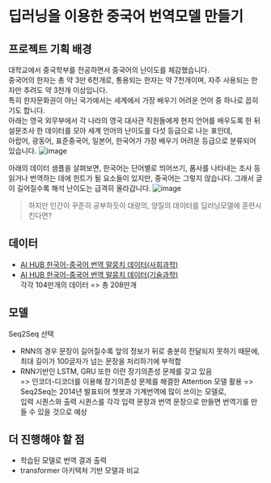 # 딥러닝을 이용한 중국어 번역모델 만들기

## 프로젝트 기획 배경  
대학교에서 중국학부를 전공하면서 중국어의 난이도를 체감했습니다.  
중국어의 한자는 총 약 3만 6천개로, 통용되는 한자는 약 7천개이며, 자주 사용되는 한자만 추려도 약 3천개 이상입니다.  
특히 한자문화권이 아닌 국가에서는 세계에서 가장 배우기 어려운 언어 중 하나로 꼽히기도 합니다.  
아래는 영국 외무부에서 각 나라의 영국 대사관 직원들에게 현지 언어를 배우도록 한 뒤  
설문조사 한 데이터를 모아 세계 언어의 난이도를 다섯 등급으로 나눈 표인데,  
아랍어, 광동어, 표준중국어, 일본어, 한국어가 가장 배우기 어려운 등급으로 분류되어 있습니다.
![image](https://user-images.githubusercontent.com/88722429/175809275-88747d13-e93b-41d7-b60b-35856b7ab3b9.png)  

아래의 데이터 샘플을 살펴보면, 한국어는 단어별로 띄어쓰기, 품사를 나타내는 조사 등  
읽거나 번역하는 데에 힌트가 될 요소들이 있지만, 중국어는 그렇지 않습니다. 
그래서 글이 길어질수록 해석 난이도는 급격히 올라갑니다.
![image](https://user-images.githubusercontent.com/88722429/175809417-3d9566f9-d21a-424e-b7a4-f9631438752d.png)  

> 하지만 인간이 꾸준히 공부하듯이 대량의, 양질의 데이터를 딥러닝모델에 훈련시킨다면?

## 데이터
+ [AI HUB 한국어-중국어 번역 말뭉치 데이터(사회과학)](https://aihub.or.kr/aidata/30721)
+ [AI HUB 한국어-중국어 번역 말뭉치 데이터(기술과학)](https://aihub.or.kr/aidata/30722)  
각각 104만개의 데이터 => 총 208만개

## 모델
Seq2Seq 선택
+ RNN의 경우 문장이 길어질수록 앞의 정보가 뒤로 충분히 전달되지 못하기 때문에, 최대 길이가 100글자가 넘는 문장을 처리하기에 부적합
+ RNN기반인 LSTM, GRU 또한 이런 장기의존성 문제를 갖고 있음  
  => 인코더-디코더를 이용해 장기의존성 문제를 해결한 Attention 모델 활용 
  => Seq2Seq는 2014년 발표되어 챗봇과 기계번역에 많이 쓰이는 모델로,   
    입력 시퀀스와 출력 시퀀스를 각각 입력 문장과 번역 문장으로 만들면 번역기를 만들 수 있을 것으로 예상

      
## 더 진행해야 할 점
+ 학습된 모델로 번역 결과 출력  
+ transformer 아키텍처 기반 모델과 비교
